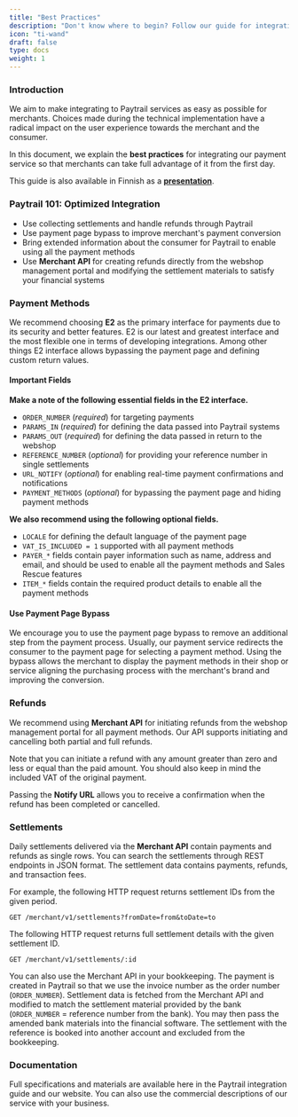 ```yaml
---
title: "Best Practices"
description: "Don't know where to begin? Follow our guide for integrating Paytrail to your shop seamlessly."
icon: "ti-wand"
draft: false
type: docs
weight: 1
---
```


### Introduction

We aim to make integrating to Paytrail services as easy as possible for merchants. Choices made during the technical implementation have a radical impact on the user experience towards the merchant and the consumer.

In this document, we explain the **best practices** for integrating our payment service so that merchants can take full advantage of it from the first day.

This guide is also available in Finnish as a [**presentation**](https://app.seidat.com/presentation/shared/5DoJ4FM7F27b7fXGz/0/0).

### Paytrail 101: Optimized Integration

* Use collecting settlements and handle refunds through Paytrail
* Use payment page bypass to improve merchant's payment conversion
* Bring extended information about the consumer for Paytrail to enable using all the payment methods
* Use **Merchant API** for creating refunds directly from the webshop management portal and modifying the settlement materials to satisfy your financial systems

### Payment Methods

We recommend choosing **E2** as the primary interface for payments due to its security and better features. E2 is our latest and greatest interface and the most flexible one in terms of developing integrations. Among other things E2 interface allows bypassing the payment page and defining custom return values.

#### Important Fields

**Make a note of the following essential fields in the E2 interface.**

* `ORDER_NUMBER` (_required_) for targeting payments
* `PARAMS_IN` (_required_) for defining the data passed into Paytrail systems
* `PARAMS_OUT` (_required_) for defining the data passed in return to the webshop
* `REFERENCE_NUMBER` (_optional_) for providing your reference number in single settlements
* `URL_NOTIFY` (_optional_) for enabling real-time payment confirmations and notifications
* `PAYMENT_METHODS` (_optional_) for bypassing the payment page and hiding payment methods

**We also recommend using the following optional fields.**

* `LOCALE` for defining the default language of the payment page
* `VAT_IS_INCLUDED = 1` supported with all payment methods
* `PAYER_*` fields contain payer information such as name, address and email, and should be used to enable all the payment methods and Sales Rescue features
* `ITEM_*` fields contain the required product details to enable all the payment methods

#### Use Payment Page Bypass

We encourage you to use the payment page bypass to remove an additional step from the payment process. Usually, our payment service redirects the consumer to the payment page for selecting a payment method. Using the bypass allows the merchant to display the payment methods in their shop or service aligning the purchasing process with the merchant's brand and improving the conversion.

### Refunds

We recommend using **Merchant API** for initiating refunds from the webshop management portal for all payment methods. Our API supports initiating and cancelling both partial and full refunds.

Note that you can initiate a refund with any amount greater than zero and less or equal than the paid amount. You should also keep in mind the included VAT of the original payment.

Passing the **Notify URL** allows you to receive a confirmation when the refund has been completed or cancelled.

### Settlements

Daily settlements delivered via the **Merchant API** contain payments and refunds as single rows. You can search the settlements through REST endpoints in JSON format. The settlement data contains payments, refunds, and transaction fees.

For example, the following HTTP request returns settlement IDs from the given period.

```http
GET /merchant/v1/settlements?fromDate=from&toDate=to
```

The following HTTP request returns full settlement details with the given settlement ID.

```http
GET /merchant/v1/settlements/:id
```

You can also use the Merchant API in your bookkeeping. The payment is created in Paytrail so that we use the invoice number as the order number (`ORDER_NUMBER`). Settlement data is fetched from the Merchant API and modified to match the settlement material provided by the bank (`ORDER_NUMBER` = reference number from the bank). You may then pass the amended bank materials into the financial software. The settlement with the reference is booked into another account and excluded from the bookkeeping.

### Documentation

Full specifications and materials are available here in the Paytrail integration guide and our website. You can also use the commercial descriptions of our service with your business.
